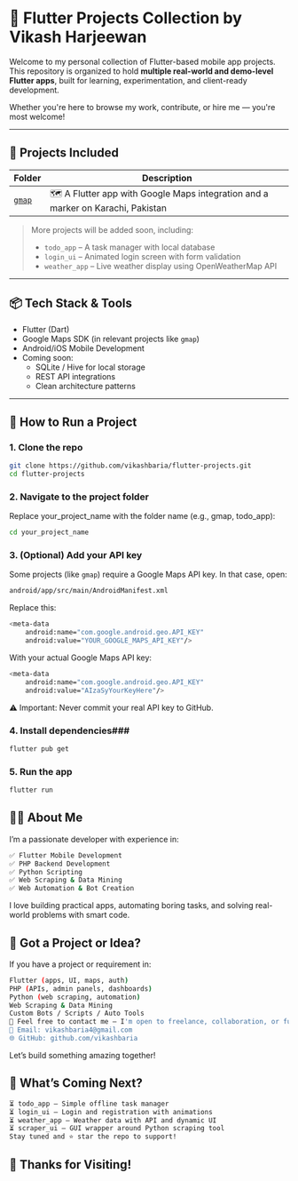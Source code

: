 # 🚀 Flutter Projects Collection by Vikash Harjeewan

Welcome to my personal collection of Flutter-based mobile app projects.  
This repository is organized to hold **multiple real-world and demo-level Flutter apps**, built for learning, experimentation, and client-ready development.

Whether you're here to browse my work, contribute, or hire me — you're most welcome!

---

## 📂 Projects Included

| Folder | Description |
|--------|-------------|
| [`gmap`](./gmap) | 🗺️ A Flutter app with Google Maps integration and a marker on Karachi, Pakistan |

> More projects will be added soon, including:
> - `todo_app` – A task manager with local database
> - `login_ui` – Animated login screen with form validation
> - `weather_app` – Live weather display using OpenWeatherMap API

---

## 📦 Tech Stack & Tools

- Flutter (Dart)
- Google Maps SDK (in relevant projects like `gmap`)
- Android/iOS Mobile Development
- Coming soon:
  - SQLite / Hive for local storage
  - REST API integrations
  - Clean architecture patterns

---

## 🚀 How to Run a Project


### 1. Clone the repo

```bash
git clone https://github.com/vikashbaria/flutter-projects.git
cd flutter-projects
```


### 2. Navigate to the project folder
Replace your_project_name with the folder name (e.g., gmap, todo_app):
```bash
cd your_project_name
```
### 3. (Optional) Add your API key
Some projects (like `gmap`) require a Google Maps API key.
In that case, open:
```bash
android/app/src/main/AndroidManifest.xml
```
Replace this:
```bash
<meta-data
    android:name="com.google.android.geo.API_KEY"
    android:value="YOUR_GOOGLE_MAPS_API_KEY"/>
```

With your actual Google Maps API key:
```bash
<meta-data
    android:name="com.google.android.geo.API_KEY"
    android:value="AIzaSyYourKeyHere"/>
```
⚠️ Important: Never commit your real API key to GitHub.

### 4. Install dependencies###
```bash
flutter pub get
```
### 5. Run the app
```bash
flutter run
```

## 🧑‍💻 About Me
I’m a passionate developer with experience in:
```bash
✅ Flutter Mobile Development
✅ PHP Backend Development
✅ Python Scripting
✅ Web Scraping & Data Mining
✅ Web Automation & Bot Creation
```

I love building practical apps, automating boring tasks, and solving real-world problems with smart code.

## 💼 Got a Project or Idea?
If you have a project or requirement in:
```bash
Flutter (apps, UI, maps, auth)
PHP (APIs, admin panels, dashboards)
Python (web scraping, automation)
Web Scraping & Data Mining
Custom Bots / Scripts / Auto Tools
📩 Feel free to contact me — I'm open to freelance, collaboration, or full-time opportunities!
📧 Email: vikashbaria4@gmail.com
🌐 GitHub: github.com/vikashbaria
```
Let’s build something amazing together!

## 🧪 What’s Coming Next?
```bash
⏳ todo_app – Simple offline task manager
⏳ login_ui – Login and registration with animations
⏳ weather_app – Weather data with API and dynamic UI
⏳ scraper_ui – GUI wrapper around Python scraping tool
Stay tuned and ⭐ star the repo to support!
```
## 🙌 Thanks for Visiting!







